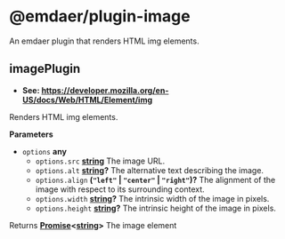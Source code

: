 <!--
  This file was generated by emdaer

  Its template can be found at .emdaer/README.emdaer.md
-->

# @emdaer/plugin-image

An emdaer plugin that renders HTML img elements.

<!-- Generated by documentation.js. Update this documentation by updating the source code. -->

## imagePlugin

-   **See: <https://developer.mozilla.org/en-US/docs/Web/HTML/Element/img>**

Renders HTML img elements.

**Parameters**

-   `options` **any** 
    -   `options.src` **[string](https://developer.mozilla.org/en-US/docs/Web/JavaScript/Reference/Global_Objects/String)** The image URL.
    -   `options.alt` **[string](https://developer.mozilla.org/en-US/docs/Web/JavaScript/Reference/Global_Objects/String)?** The alternative text describing the image.
    -   `options.align` **(`"left"` \| `"center"` \| `"right"`)?** The alignment of the image with respect to its surrounding context.
    -   `options.width` **[string](https://developer.mozilla.org/en-US/docs/Web/JavaScript/Reference/Global_Objects/String)?** The intrinsic width of the image in pixels.
    -   `options.height` **[string](https://developer.mozilla.org/en-US/docs/Web/JavaScript/Reference/Global_Objects/String)?** The intrinsic height of the image in pixels.

Returns **[Promise](https://developer.mozilla.org/en-US/docs/Web/JavaScript/Reference/Global_Objects/Promise)&lt;[string](https://developer.mozilla.org/en-US/docs/Web/JavaScript/Reference/Global_Objects/String)>** The image element

